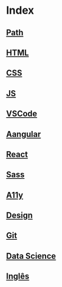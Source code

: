 # Index

## [Path](path.md)

## [HTML](html.md)

## [CSS](css.md)

## [JS](js.md)

## [VSCode](vscode.md)

## [Aangular](angular.md)

## [React](react.md)

## [Sass](sass.md)

## [A11y](a11y.md)

## [Design](design.md)

## [Git](git.md)

## [Data Science](data-science.md)

## [Inglês](inglês.md)
